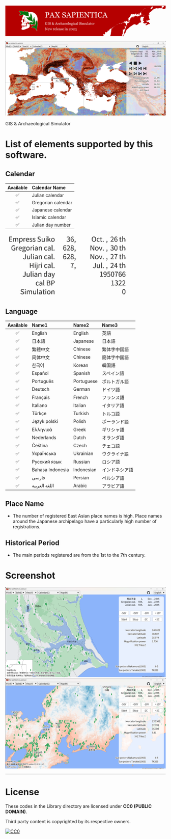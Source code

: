 ![PAX SAPIENTICA Logo](./Image/Logo/TitleBanner3.svg)

![Screenshot](./Image/Screenshot/Best.png)

GIS & Archaeological Simulator

# List of elements supported by this software.

## Calendar

|Available|Calendar Name|
|:---:|:---|
|✅|Julian calendar|
|✅|Gregorian calendar|
|✅|Japanese calendar|
|✅|Islamic calendar|
|✅|Julian day number|
![Calendar](./Image/Other/Calendar20230709.gif)

## Language

|Available|Name1|Name2|Name3|
|:---:|:---|:---|:---|
|✅|English|English|英語|
|✅|日本語|Japanese|日本語|
|✅|繁體中文|Chinese|繁体字中国語|
|✅|简体中文|Chinese|簡体字中国語|
|✅|한국어|Korean|韓国語|
|✅|Español|Spanish|スペイン語|
|✅|Português|Portuguese|ポルトガル語|
|✅|Deutsch|German|ドイツ語|
|✅|Français|French|フランス語|
|✅|Italiano|Italian|イタリア語|
|✅|Türkçe|Turkish|トルコ語|
|✅|Język polski|Polish|ポーランド語|
|✅|Ελληνικά|Greek|ギリシャ語|
|✅|Nederlands|Dutch|オランダ語|
|✅|Čeština|Czech|チェコ語|
|✅|Українська|Ukrainian|ウクライナ語|
|✅|Русский язык|Russian|ロシア語|
|✅|Bahasa Indonesia|Indonesian|インドネシア語|
|✅|فارسی|Persian|ペルシア語|
|✅|اللغة العربية|Arabic|アラビア語|

## Place Name
- The number of registered East Asian place names is high. Place names around the Japanese archipelago have a particularly high number of registrations.

## Historical Period
- The main periods registered are from the 1st to the 7th century.

# Screenshot
![Screenshot](./Image/Screenshot/PAX%20SAPIENTICA%20v6.0.0.2.0%202023_05_09%201_00_32.png)
![Screenshot](./Image/Screenshot/PAX%20SAPIENTICA%20v6.0.0.2.0%202023_05_11%2023_26_47.png)

---

# License

These codes in the Library directory are licensed under **CC0 (PUBLIC DOMAIN)**.

Third party content is copyrighted by its respective owners.

[![CC0](https://mirrors.creativecommons.org/presskit/buttons/88x31/svg/cc-zero.svg "CC0")](http://creativecommons.org/publicdomain/zero/1.0/deed.en)
